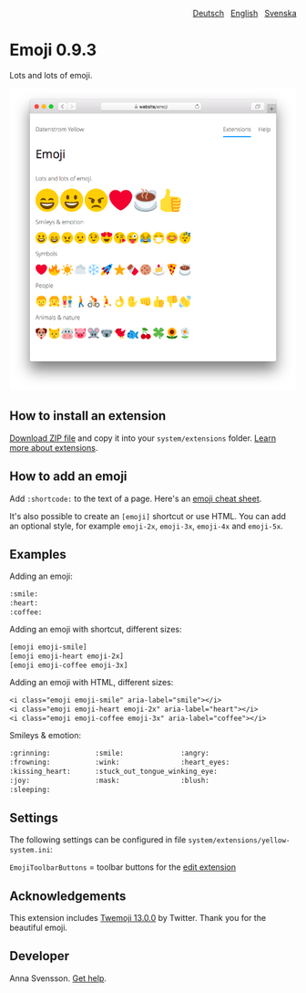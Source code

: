 <p align="right"><a href="README-de.md">Deutsch</a> &nbsp; <a href="README.md">English</a> &nbsp; <a href="README-sv.md">Svenska</a></p>

# Emoji 0.9.3

Lots and lots of emoji.

![Screenshot](SCREENSHOT.png)

## How to install an extension

[Download ZIP file](https://github.com/annaesvensson/yellow-emoji/archive/refs/heads/main.zip) and copy it into your `system/extensions` folder. [Learn more about extensions](https://github.com/annaesvensson/yellow-update).

## How to add an emoji

Add `:shortcode:` to the text of a page. Here's an [emoji cheat sheet](https://github.com/ikatyang/emoji-cheat-sheet). 

It's also possible to create an `[emoji]` shortcut or use HTML. You can add an optional style, for example `emoji-2x`, `emoji-3x`, `emoji-4x` and `emoji-5x`.

## Examples

Adding an emoji:

    :smile: 
    :heart: 
    :coffee:

Adding an emoji with shortcut, different sizes:

    [emoji emoji-smile]
    [emoji emoji-heart emoji-2x]
    [emoji emoji-coffee emoji-3x]

Adding an emoji with HTML, different sizes:

    <i class="emoji emoji-smile" aria-label="smile"></i>
    <i class="emoji emoji-heart emoji-2x" aria-label="heart"></i>
    <i class="emoji emoji-coffee emoji-3x" aria-label="coffee"></i>

Smileys & emotion:

    :grinning:           :smile:              :angry:
    :frowning:           :wink:               :heart_eyes:
    :kissing_heart:      :stuck_out_tongue_winking_eye:
    :joy:                :mask:               :blush:
    :sleeping:

## Settings

The following settings can be configured in file `system/extensions/yellow-system.ini`:

`EmojiToolbarButtons` = toolbar buttons for the [edit extension](https://github.com/annaesvensson/yellow-edit)  

## Acknowledgements

This extension includes [Twemoji 13.0.0](https://github.com/twitter/twemoji) by Twitter. Thank you for the beautiful emoji.

## Developer

Anna Svensson. [Get help](https://datenstrom.se/yellow/help/).
